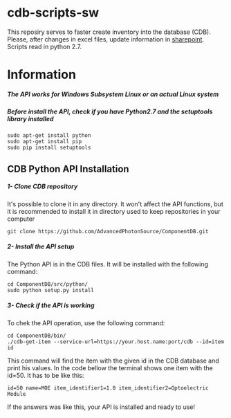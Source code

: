 # cdb-scripts-sw
This reposiry serves to faster create inventory into the database (CDB).
Please, after changes in excel files, update information in [sharepoint](https://cnpemcamp.sharepoint.com/sites/sei).
Scripts read in python 2.7.
# Information

##### The API works for Windows Subsystem Linux or an actual Linux system

##### Before install the API, check if you have Python2.7 and the setuptools library installed
```
sudo apt-get install python
sudo apt-get install pip
sudo pip install setuptools
```

## CDB Python API Installation

##### 1- Clone CDB repository

It's possible to clone it in any directory. It won't affect the API functions, but it is recommended to install it in directory used to keep repositories in your computer
```
git clone https://github.com/AdvancedPhotonSource/ComponentDB.git
```

##### 2- Install the API setup

The Python API is in the CDB files. It will be installed with the following command:
```
cd ComponentDB/src/python/
sudo python setup.py install
```

##### 3- Check if the API is working
To chek the API operation, use the following command:
```
cd ComponentDB/bin/
./cdb-get-item --service-url=https://your.host.name:port/cdb --id=item id
```

This command will find the item with the given id in the CDB database and print his values. In the code bellow the terminal shows one item with the id=50. It has to be like this:
```
id=50 name=MOE item_identifier1=1.0 item_identifier2=Optoelectric Module
```

If the answers was like this, your API is installed and ready to use!
